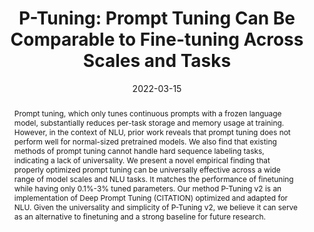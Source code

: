 ---
title: "P-Tuning: Prompt Tuning Can Be Comparable to Fine-tuning Across Scales and Tasks"
date: 2022-03-15
publishDate: 2022-03-15
authors:
- Xiao Liu
- Kaixuan Ji
- Yicheng Fu
- Weng Lam Tam
- admin
- Zhilin Yang
- Jie Tang
author_notes:
- "Equal contribution"
- "Equal contribution"
- "Equal contribution"
publication_types: ["1"] # 1 = Conference paper, 2 = Journal article, 3 = Preprint / working paper
abstract: "Prompt tuning, which only tunes continuous prompts with a frozen language model, substantially reduces per-task storage and memory usage at training. However, in the context of NLU, prior work reveals that prompt tuning does not perform well for normal-sized pretrained models. We also find that existing methods of prompt tuning cannot handle hard sequence labeling tasks, indicating a lack of universality. We present a novel empirical finding that properly optimized prompt tuning can be universally effective across a wide range of model scales and NLU tasks. It matches the performance of finetuning while having only 0.1%-3% tuned parameters. Our method P-Tuning v2 is an implementation of Deep Prompt Tuning (CITATION) optimized and adapted for NLU. Given the universality and simplicity of P-Tuning v2, we believe it can serve as an alternative to finetuning and a strong baseline for future research."
featured: false
publication: "**ACL 2022**"
links:
  - icon_pack: fab
    icon: github
    name: Code
    url: 'https://github.com/THUDM/P-tuning-v2'
  - icon_pack: ai
    icon: arxiv
    name: Preprint
    url: 'https://arxiv.org/abs/2110.07602'
  - icon_pack: ai
    icon: acm
    name: Paper
    url: 'https://aclanthology.org/2022.acl-short.8'
---
